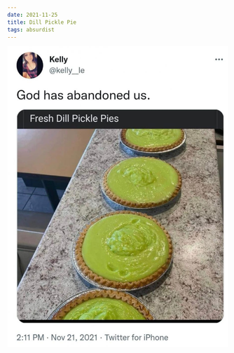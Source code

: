 ```yaml
---
date: 2021-11-25
title: Dill Pickle Pie
tags: absurdist
---
```


![dillpickle](https://raw.githubusercontent.com/muneer78/muneer78.github.io/master/images/dillpicklepie.jpeg)